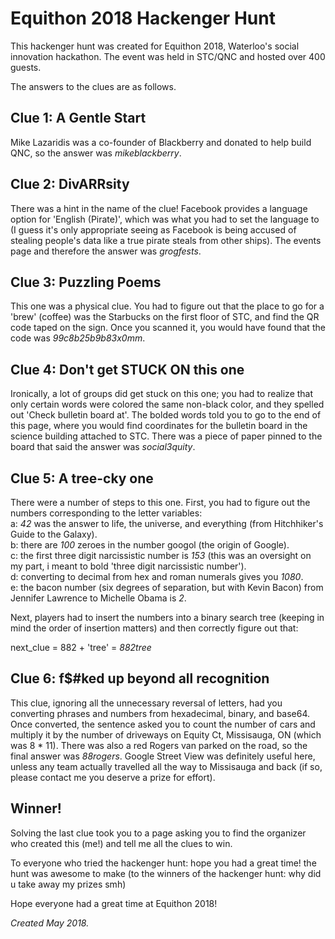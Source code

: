 # **Equithon 2018 Hackenger Hunt**

This hackenger hunt was created for Equithon 2018, Waterloo's social innovation hackathon. The event was held in STC/QNC and hosted over 400 guests.  


The answers to the clues are as follows.  


## **Clue 1: A Gentle Start**  
Mike Lazaridis was a co-founder of Blackberry and donated to help build QNC, so the answer was *mikeblackberry*.  

## **Clue 2: DivARRsity**  
There was a hint in the name of the clue! Facebook provides a language option for 'English (Pirate)', which was what you had to set the language to (I guess it's only appropriate seeing as Facebook is being accused of stealing people's data like a true pirate steals from other ships). The events page and therefore the answer was *grogfests*.  

## **Clue 3: Puzzling Poems**  
This one was a physical clue. You had to figure out that the place to go for a 'brew' (coffee) was the Starbucks on the first floor of STC, and find the QR code taped on the sign. Once you scanned it, you would have found that the code was *99c8b25b9b83x0mm*.  

## **Clue 4: Don't get STUCK ON this one**  
Ironically, a lot of groups did get stuck on this one; you had to realize that only certain words were colored the same non-black color, and they spelled out 'Check bulletin board at'. The bolded words told you to go to the end of this page, where you would find coordinates for the bulletin board in the science building attached to STC. There was a piece of paper pinned to the board that said the answer was *social3quity*.  

## **Clue 5: A tree-cky one**  
There were a number of steps to this one. First, you had to figure out the numbers corresponding to the letter variables:  
a: *42* was the answer to life, the universe, and everything (from Hitchhiker's Guide to the Galaxy).  
b: there are *100* zeroes in the number googol (the origin of Google).  
c: the first three digit narcissistic number is *153* (this was an oversight on my part, i meant to bold 'three digit narcissistic number').  
d: converting to decimal from hex and roman numerals gives you *1080*.  
e: the bacon number (six degrees of separation, but with Kevin Bacon)  from Jennifer Lawrence to Michelle Obama is *2*.  


Next, players had to insert the numbers into a binary search tree (keeping in mind the order of insertion matters) and then correctly figure out that:  

next_clue = 882 + 'tree' = *882tree*  


## **Clue 6: f$#ked up beyond all recognition**
This clue, ignoring all the unnecessary reversal of letters, had you converting phrases and numbers from hexadecimal, binary, and base64. Once converted, the sentence asked you to count the number of cars and multiply it by the number of driveways on Equity Ct, Missisauga, ON (which was 8 * 11). There was also a red Rogers van parked on the road, so the final answer was *88rogers*. Google Street View was definitely useful here, unless any team actually travelled all the way to Missisauga and back (if so, please contact me you deserve a prize for effort).  


## **Winner!**  
Solving the last clue took you to a page asking you to find the organizer who created this (me!) and tell me all the clues to win.
 
 
 

To everyone who tried the hackenger hunt: hope you had a great time! the hunt was awesome to make
(to the winners of the hackenger hunt: why did u take away my prizes smh)  


Hope everyone had a great time at Equithon 2018!

*Created May 2018.*
